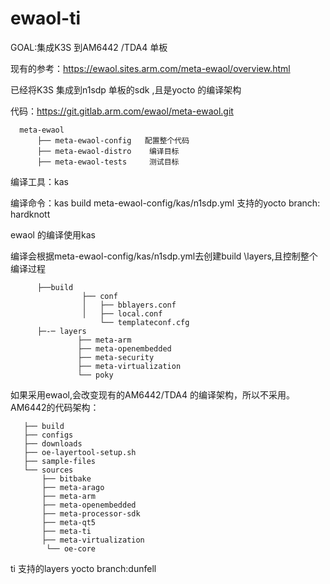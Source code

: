 # ewaol-ti
GOAL:集成K3S 到AM6442 /TDA4 单板

现有的参考：https://ewaol.sites.arm.com/meta-ewaol/overview.html

已经将K3S 集成到n1sdp 单板的sdk ,且是yocto 的编译架构

代码：https://git.gitlab.arm.com/ewaol/meta-ewaol.git

      meta-ewaol
          ├── meta-ewaol-config   配置整个代码
          ├── meta-ewaol-distro    编译目标
          ├── meta-ewaol-tests     测试目标
          

编译工具：kas

编译命令：kas build meta-ewaol-config/kas/n1sdp.yml
支持的yocto branch: hardknott

ewaol 的编译使用kas

编译会根据meta-ewaol-config/kas/n1sdp.yml去创建build \layers,且控制整个编译过程

          ├──build 
                    ├── conf
                    │   ├── bblayers.conf
                    │   ├── local.conf
                        └── templateconf.cfg
          ├─-─ layers
                   ├── meta-arm
                   ├── meta-openembedded
                   ├── meta-security
                   ├── meta-virtualization​
                   └── poky
                   
 如果采用ewaol,会改变现有的AM6442/TDA4 的编译架构，所以不采用。
 AM6442的代码架构：

 
       ├── build    
       ├── configs
       ├── downloads
       ├── oe-layertool-setup.sh​
       ├── sample-files
       └── sources
           ├── bitbake
           ├── meta-arago
           ├── meta-arm
           ├── meta-openembedded
           ├── meta-processor-sdk
           ├── meta-qt5
           ├── meta-ti
           ├── meta-virtualization
            └── oe-core
    
  ti 支持的layers yocto branch:dunfell
  

 
 
 
 
 
                   
